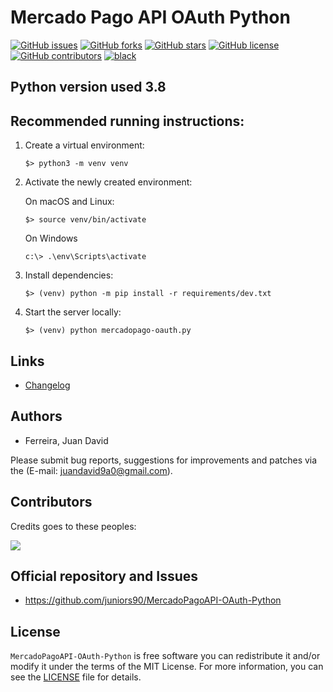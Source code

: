 # Mercado Pago API OAuth Python

[![GitHub issues](https://img.shields.io/github/issues/juniors90/MercadoPagoAPI-OAuth-Python)](https://github.com/juniors90/MercadoPagoAPI-OAuth-Python/issues)
[![GitHub forks](https://img.shields.io/github/forks/juniors90/MercadoPagoAPI-OAuth-Python)](https://github.com/juniors90/MercadoPagoAPI-OAuth-Python/network)
[![GitHub stars](https://img.shields.io/github/stars/juniors90/MercadoPagoAPI-OAuth-Python)](https://github.com/juniors90/MercadoPagoAPI-OAuth-Python/stargazers)
[![GitHub license](https://img.shields.io/github/license/juniors90/MercadoPagoAPI-OAuth-Python)](https://github.com/juniors90/MercadoPagoAPI-OAuth-Python/blob/main/LICENSE)
[![GitHub contributors](https://img.shields.io/github/contributors/juniors90/MercadoPagoAPI-OAuth-Python?color=green)](https://github.com/juniors90/MercadoPagoAPI-OAuth-Python/graphs/contributors)
[![black](https://img.shields.io/badge/code%20style-black-000000.svg)](https://github.com/psf/black)

## Python version used 3.8

## Recommended running instructions:

1. Create a virtual environment:

    ```shell script
    $> python3 -m venv venv
    ```

2. Activate the newly created environment:

   On macOS and Linux:
    ```shell script
    $> source venv/bin/activate
    ```
   
   On Windows
   ```
   c:\> .\env\Scripts\activate
   ```

3. Install dependencies:

    ```shell script
    $> (venv) python -m pip install -r requirements/dev.txt
    ```

4. Start the server locally:

    ```shell script
    $> (venv) python mercadopago-oauth.py
    ```
    
## Links

- [Changelog](https://github.com/juniors90/MercadoPagoAPI-OAuth-Python/blob/main/CHANGELOG.rst)

## Authors

- Ferreira, Juan David

Please submit bug reports, suggestions for improvements and patches via
the (E-mail: juandavid9a0@gmail.com).

## Contributors

Credits goes to these peoples:

<a href="https://github.com/juniors90/MercadoPagoAPI-OAuth-Python/graphs/contributors">
  <img src="https://contrib.rocks/image?repo=juniors90/MercadoPagoAPI-OAuth-Python" />
</a>

## Official repository and Issues

- https://github.com/juniors90/MercadoPagoAPI-OAuth-Python


## License

`MercadoPagoAPI-OAuth-Python` is free software you can redistribute it and/or modify it
under the terms of the MIT License. For more information, you can see the
[LICENSE](https://github.com/juniors90/MercadoPagoAPI-OAuth-Python/blob/main/LICENSE) file
for details.
